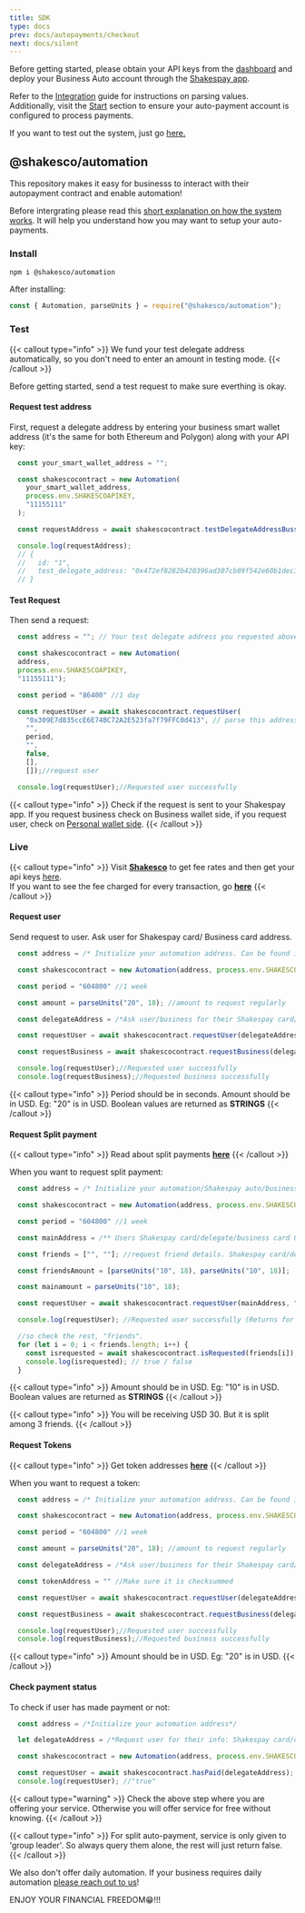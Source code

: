 ```yaml
---
title: SDK
type: docs
prev: docs/autopayments/checkout
next: docs/silent
---
```


Before getting started, please obtain your API keys from the [dashboard](https://users.shakesco.com/login) and deploy your Business Auto account through the [Shakespay app](https://apps.apple.com/us/app/shakespay-bitcoin-ethereum/id6478241603).

Refer to the [Integration](../../autopayments/integration#requesting-token) guide for instructions on parsing values. Additionally, visit the [Start](../../autopayments/start) section to ensure your auto-payment account is configured to process payments.

If you want to test out the system, just go [here.](#test)

## @shakesco/automation

This repository makes it easy for businesss to interact with their autopayment contract and enable automation!

Before intergrating please read this [short explanation on how the system works](../../autopayments/integration). It will help you understand how you may want to setup your auto-payments.

### Install

```shell {filename=cmd}
npm i @shakesco/automation
```

After installing:

```javascript {filename=index.js}
const { Automation, parseUnits } = require("@shakesco/automation");
```

### Test

{{< callout type="info" >}}
We fund your test delegate address automatically, so you don't need to enter an amount in testing mode.
{{< /callout >}}

Before getting started, send a test request to make sure everthing is okay.

#### Request test address

First, request a delegate address by entering your business smart wallet address (it's the same for both Ethereum and Polygon) along with your API key:

```javascript {filename="index.js"}
  const your_smart_wallet_address = "";

  const shakescocontract = new Automation(
    your_smart_wallet_address, 
    process.env.SHAKESCOAPIKEY,
    "11155111"
  );

  const requestAddress = await shakescocontract.testDelegateAddressBuss(); //request test address

  console.log(requestAddress);
  // {
  //   id: "1",
  //   test_delegate_address: "0x472ef8282b420396ad307cb89f542e60b1dec1a1",
  // }
```

#### Test Request

Then send a request:

```javascript {filename="index.js"}
  const address = ""; // Your test delegate address you requested above

  const shakescocontract = new Automation(
  address,
  process.env.SHAKESCOAPIKEY, 
  "11155111");

  const period = "86400" //1 day

  const requestUser = await shakescocontract.requestUser(
    "0x309E7d835ccE6E74BC72A2E523fa7f79FFC0d413", // parse this address 
    "", 
    period, 
    "", 
    false, 
    [], 
    []);//request user

  console.log(requestUser);//Requested user successfully
```

{{< callout type="info" >}}
Check if the request is sent to your Shakespay app. If you request business check on Business wallet side, if you request user, check on [Personal wallet side](https://x.com/shakespay/status/1820573879334576486).
{{< /callout >}}

### Live

{{< callout type="info" >}}
Visit [__Shakesco__](https://shakesco.com/pricing "Shakesco") to get fee rates and then get your api keys [here](https://users.shakesco.com).  
If you want to see the fee charged for every transaction, go [__here__](https://shakesco.com/charges "Shakesco")
{{< /callout >}}

#### Request user

Send request to user. Ask user for Shakespay card/ Business card address.

```javascript {filename=index.js}
  const address = /* Initialize your automation address. Can be found in your dashboard https://users.shakesco.com */

  const shakescocontract = new Automation(address, process.env.SHAKESCOAPIKEY, "1");

  const period = "604800" //1 week

  const amount = parseUnits("20", 18); //amount to request regularly

  const delegateAddress = /*Ask user/business for their Shakespay card/delegate/business card ONLY.*/;

  const requestUser = await shakescocontract.requestUser(delegateAddress, "", period, amount, false, [], []);//request user

  const requestBusiness = await shakescocontract.requestBusiness(delegateAddress,"", period, amount);//or request business

  console.log(requestUser);//Requested user successfully
  console.log(requestBusiness);//Requested business successfully
```

{{< callout type="info" >}}
Period should be in seconds. Amount should be in USD. Eg: "20" is in USD. Boolean values are returned as __STRINGS__
{{< /callout >}}

#### Request Split payment

{{< callout type="info" >}}
Read about split payments [__here__](../../autopayments/integration#split)
{{< /callout >}}

When you want to request split payment:

```javascript {filename=index.js}
  const address = /* Initialize your automation/Shakespay auto/business auto address. Can be found in your dashboard https://users.shakesco.com */

  const shakescocontract = new Automation(address, process.env.SHAKESCOAPIKEY, "1");

  const period = "604800" //1 week

  const mainAddress = /** Users Shakespay card/delegate/business card ONLY.*/

  const friends = ["", ""]; //request friend details. Shakespay card/delegate/business card ONLY.

  const friendsAmount = [parseUnits("10", 18), parseUnits("10", 18)];

  const mainamount = parseUnits("10", 18);

  const requestUser = await shakescocontract.requestUser(mainAddress, "", period, mainamount, true, friends, friendsAmount);//request user

  console.log(requestUser); //Requested user successfully (Returns for mainAddress only)

  //so check the rest, "friends".
  for (let i = 0; i < friends.length; i++) {
    const isrequested = await shakescocontract.isRequested(friends[i]);
    console.log(isrequested); // true / false
  }
```

{{< callout type="info" >}}
Amount should be in USD. Eg: "10" is in USD. Boolean values are returned as __STRINGS__
{{< /callout >}}

{{< callout type="info" >}}
You will be receiving USD 30. But it is split among 3 friends.
{{< /callout >}}

#### Request Tokens

{{< callout type="info" >}}
Get token addresses [__here__](../../autopayments/integration#requesting-token)
{{< /callout >}}

When you want to request a token:

```javascript {filename=index.js}
  const address = /* Initialize your automation address. Can be found in your dashboard https://users.shakesco.com */

  const shakescocontract = new Automation(address, process.env.SHAKESCOAPIKEY, "137");

  const period = "604800" //1 week

  const amount = parseUnits("20", 18); //amount to request regularly

  const delegateAddress = /*Ask user/business for their Shakespay card/delegate/business card ONLY.*/

  const tokenAddress = "" //Make sure it is checksummed

  const requestUser = await shakescocontract.requestUser(delegateAddress, tokenAddress, period, amount, false, [], []);//request user

  const requestBusiness = await shakescocontract.requestBusiness(delegateAddress, tokenAddress, period, amount);//or request business

  console.log(requestUser);//Requested user successfully
  console.log(requestBusiness);//Requested business successfully
```

{{< callout type="info" >}}
Amount should be in USD. Eg: "20" is in USD.
{{< /callout >}}

#### Check payment status

To check if user has made payment or not:

```javascript {filename=index.js}
  const address = /*Initialize your automation address*/

  let delegateAddress = /*Request user for their info: Shakespay card/delegate/business card address ONLY*/

  const shakescocontract = new Automation(address, process.env.SHAKESCOAPIKEY, "137");

  const requestUser = await shakescocontract.hasPaid(delegateAddress);
  console.log(requestUser); //"true"

```

{{< callout type="warning" >}}
Check the above step where you are offering your service. Otherwise you will offer service for free without knowing.
{{< /callout >}}

{{< callout type="info" >}}
For split auto-payment, service is only given to 'group leader'. So always query them alone, the rest will just return false.
{{< /callout >}}

We also don't offer daily automation. If your business requires daily automation [please reach out to us](https://shakesco.com/contact "Shakesco")!

ENJOY YOUR FINANCIAL FREEDOM😁!!!
